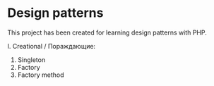 # Design patterns

This project has been created for learning design patterns with PHP.

I. Creational / Пораждающие:
   1. Singleton
   2. Factory
   3. Factory method